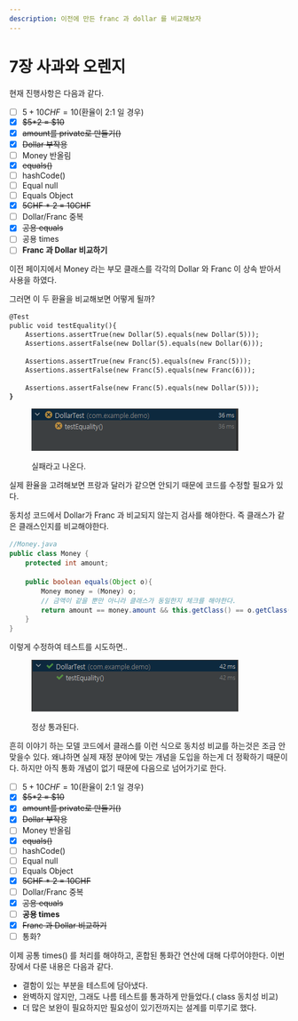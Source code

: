 ```yaml
---
description: 이전에 만든 franc 과 dollar 를 비교해보자
---
```


# 7장 사과와 오렌지

현재 진행사항은 다음과 같다.

* [ ] $5 + 10CHF = 10$(환율이 2:1  일 경우)
* [x] ~~$5\*2 = $10~~
* [x] ~~amount를 private로 만들기()~~
* [x] ~~Dollar 부작용~~
* [ ] Money 반올림
* [x] ~~equals()~~
* [ ] hashCode()
* [ ] Equal null
* [ ] Equals Object&#x20;
* [x] ~~5CHF \* 2 = 10CHF~~
* [ ] Dollar/Franc 중복
* [x] ~~공용 equals~~
* [ ] 공용 times
* [ ] **Franc 과 Dollar 비교하기**

이전 페이지에서 Money 라는 부모 클래스를 각각의 Dollar 와 Franc 이 상속 받아서 사용을 하였다.

그러면 이 두 환율을 비교해보면 어떻게 될까?

<pre class="language-java"><code class="lang-java">@Test
public void testEquality(){
    Assertions.assertTrue(new Dollar(5).equals(new Dollar(5)));
    Assertions.assertFalse(new Dollar(5).equals(new Dollar(6)));
    
    Assertions.assertTrue(new Franc(5).equals(new Franc(5)));
    Assertions.assertFalse(new Franc(5).equals(new Franc(6)));
    
    Assertions.assertFalse(new Franc(5).equals(new Dollar(5)));
<strong>}
</strong></code></pre>

<div align="left">

<figure><img src="../../../.gitbook/assets/image (2) (1) (1).png" alt=""><figcaption><p>실패라고 나온다.</p></figcaption></figure>

</div>

실제 환율을 고려해보면 프랑과 달러가 같으면 안되기 때문에 코드를 수정할 필요가 있다.

동치성 코드에서 Dollar가 Franc 과 비교되지 않는지 검사를 해야한다. 즉 클래스가 같은 클래스인지를 비교해야한다.

```java
//Money.java
public class Money {
    protected int amount;

    public boolean equals(Object o){
        Money money = (Money) o;
        // 금액이 같을 뿐만 아니라 클래스가 동일한지 체크를 해야한다.
        return amount == money.amount && this.getClass() == o.getClass();
    }
}
```

이렇게 수정하여 테스트를 시도하면..

<div align="left">

<figure><img src="../../../.gitbook/assets/image (1) (1) (1) (1) (1) (1) (1).png" alt=""><figcaption><p>정상 통과된다.</p></figcaption></figure>

</div>

흔히 이야기 하는 모델 코드에서 클래스를 이런 식으로 동치성 비교를 하는것은 조금 안맞을수 있다. 왜냐하면 실제 재정 분야에 맞는 개념을 도입을 하는게 더 정확하기 때문이다. 하지만 아직 통화 개념이 없기 때문에 다음으로 넘어가기로 한다.&#x20;

* [ ] $5 + 10CHF = 10$(환율이 2:1  일 경우)
* [x] ~~$5\*2 = $10~~
* [x] ~~amount를 private로 만들기()~~
* [x] ~~Dollar 부작용~~
* [ ] Money 반올림
* [x] ~~equals()~~
* [ ] hashCode()
* [ ] Equal null
* [ ] Equals Object&#x20;
* [x] ~~5CHF \* 2 = 10CHF~~
* [ ] Dollar/Franc 중복
* [x] ~~공용 equals~~
* [ ] **공용 times**
* [x] ~~Franc 과 Dollar 비교하기~~
* [ ] 통화?

이제 공통 times() 를 처리를 해야하고, 혼합된 통화간 연산에 대해 다루어야한다.  이번 장에서 다룬 내용은 다음과 같다.&#x20;

* 결함이 있는 부분을 테스트에 담아냈다.
* 완벽하지 않지만, 그래도 나름 테스트를 통과하게 만들었다.( class 동치성  비교)
* 더 많은 보완이 필요하지만 필요성이 있기전까지는 설계를 미루기로 했다.
